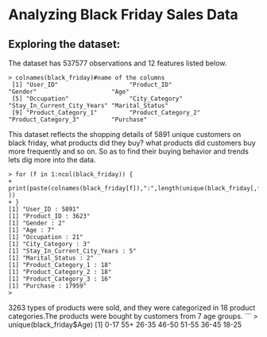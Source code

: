 # Analyzing Black Friday Sales Data   

## Exploring the dataset:    
The dataset has 537577 observations and 12 features listed below. 
```
> colnames(black_friday)#name of the columns
 [1] "User_ID"                    "Product_ID"                 "Gender"                     "Age"                       
 [5] "Occupation"                 "City_Category"              "Stay_In_Current_City_Years" "Marital_Status"            
 [9] "Product_Category_1"         "Product_Category_2"         "Product_Category_3"         "Purchase"                  

```
This dataset reflects the shopping details of 5891 unique customers on black friday, what products did they buy? what products did customers buy more frequently and so on. So as to find their buying behavior and trends lets dig more into the data.

```
> for (f in 1:ncol(black_friday)) {
+   print(paste(colnames(black_friday[f]),":",length(unique(black_friday[,f])) ))
+ }
[1] "User_ID : 5891"
[1] "Product_ID : 3623"
[1] "Gender : 2"
[1] "Age : 7"
[1] "Occupation : 21"
[1] "City_Category : 3"
[1] "Stay_In_Current_City_Years : 5"
[1] "Marital_Status : 2"
[1] "Product_Category_1 : 18"
[1] "Product_Category_2 : 18"
[1] "Product_Category_3 : 16"
[1] "Purchase : 17959"
> 
```
3263 types of products were sold, and they were categorized in 18 product categories.The products were bought by customers from 7 age groups. ``` > unique(black_friday$Age)
[1] 0-17  55+   26-35 46-50 51-55 36-45 18-25
```

